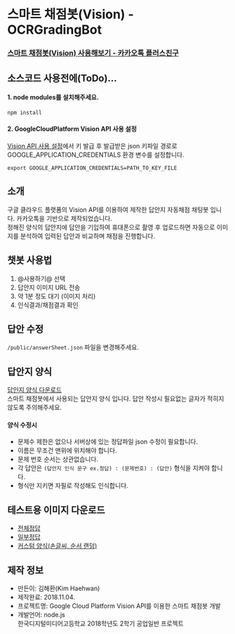 # 스마트 채점봇(Vision) - OCRGradingBot

### [스마트 채점봇(Vision) 사용해보기 - 카카오톡 플러스친구](https://pf.kakao.com/_rDCsj)

## 소스코드 사용전에(ToDo)...  
#### 1. node modules를 설치해주세요.
```shell
npm install
```


#### 2. GoogleCloudPlatform Vision API 사용 설정  
[Vision API 사용 설정](https://cloud.google.com/vision/docs/before-you-begin)에서 키 발급 후 발급받은 json 키파일 경로로 GOOGLE_APPLICATION_CREDENTIALS 환경 변수를 설정합니다.
```shell
export GOOGLE_APPLICATION_CREDENTIALS=PATH_TO_KEY_FILE
```


## 소개  
구글 클라우드 플랫폼의 Vision API를 이용하여 제작한 답안지 자동채점 채팅봇 입니다. 카카오톡을 기반으로 제작되었습니다.  
정해진 양식의 답안지에 답안을 기입하여 휴대폰으로 촬영 후 업로드하면 자동으로 이미지를 분석하여 입력된 답안과 비교하며 채점을 진행합니다.

## 챗봇 사용법  
1. @사용하기@ 선택  
2. 답안지 이미지 URL 전송  
3. 약 1분 정도 대기 (이미지 처리)  
4. 인식결과/채점결과 확인  

## 답안 수정
`/public/answerSheet.json` 파일을 변경해주세요.

## 답안지 양식  
[답인지 양식 다운로드](https://github.com/khaehwan/OCRGradingBot/blob/master/%E1%84%89%E1%85%B3%E1%84%86%E1%85%A1%E1%84%90%E1%85%B3%E1%84%8E%E1%85%A2%E1%84%8C%E1%85%A5%E1%86%B7%E1%84%87%E1%85%A9%E1%86%BA%20%E1%84%83%E1%85%A1%E1%86%B8%E1%84%8B%E1%85%A1%E1%86%AB%E1%84%8C%E1%85%B5%20%E1%84%8B%E1%85%A3%E1%86%BC%E1%84%89%E1%85%B5%E1%86%A8.pdf)  
스마트 채점봇에서 사용되는 답안지 양식 입니다. 답안 작성시 필요없는 글자가 적히지 않도록 주의해주세요.  

#### 양식 수정시
* 문제수 제한은 없으나 서버상에 있는 정답파일 json 수정이 필요합니다.  
* 이름은 무조건 맨위에 위치해야 합니다.  
* 문제 번호 순서는 상관없습니다.  
* 각 답안은 `(답안지 인식 문구 ex.정답) : (문제번호) : (답안)` 형식을 지켜야 합니다.  
* 형식만 지키면 자필로 작성해도 인식합니다.

## 테스트용 이미지 다운로드
- [전체정답](https://github.com/khaehwan/OCRGradingBot/blob/master/test-images/test-all-correct.jpeg)
- [일부정답](https://github.com/khaehwan/OCRGradingBot/blob/master/test-images/test-correct-and-wrong.jpeg)
- [커스텀 양식(손글씨, 순서 랜덤)](https://github.com/khaehwan/OCRGradingBot/blob/master/test-images/test-custom.jpeg)

## 제작 정보
* 만든이: 김해환(Kim Haehwan)  
* 제작완료: 2018.11.04.  
* 프로젝트명: Google Cloud Platform Vision API를 이용한 스마트 채점봇 개발  
* 개발언어: node.js  
한국디지털미디어고등학교 2018학년도 2학기 공업일반 프로젝트  

